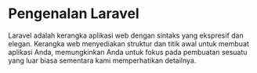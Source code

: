 # Pengenalan Laravel
Laravel adalah kerangka aplikasi web dengan sintaks yang ekspresif dan elegan. Kerangka web menyediakan struktur dan titik awal untuk membuat aplikasi Anda, memungkinkan Anda untuk fokus pada pembuatan sesuatu yang luar biasa sementara kami memperhatikan detailnya.
